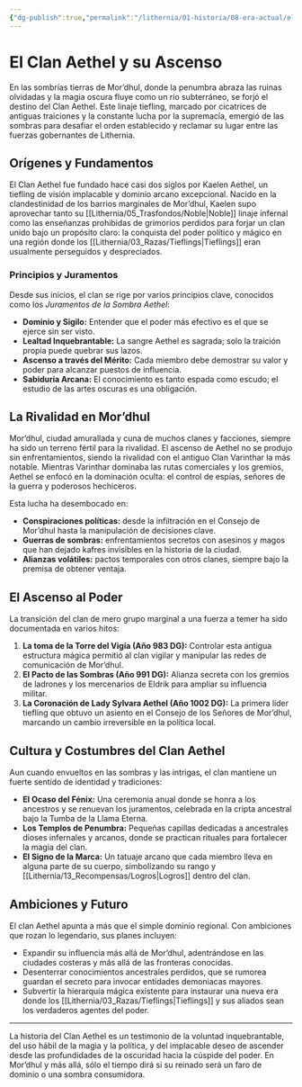 ```yaml
---
{"dg-publish":true,"permalink":"/lithernia/01-historia/08-era-actual/el-clan-aethel-y-su-ascenso/","title":"El Clan Aethel","tags":["lithernia","faccion","tiefling","mordhul"]}
---
```


# El Clan Aethel y su Ascenso

En las sombrías tierras de Mor’dhul, donde la penumbra abraza las ruinas olvidadas y la magia oscura fluye como un río subterráneo, se forjó el destino del Clan Aethel. Este linaje tiefling, marcado por cicatrices de antiguas traiciones y la constante lucha por la supremacía, emergió de las sombras para desafiar el orden establecido y reclamar su lugar entre las fuerzas gobernantes de Lithernia.

## Orígenes y Fundamentos

El Clan Aethel fue fundado hace casi dos siglos por Kaelen Aethel, un tiefling de visión implacable y dominio arcano excepcional. Nacido en la clandestinidad de los barrios marginales de Mor’dhul, Kaelen supo aprovechar tanto su [[Lithernia/05_Trasfondos/Noble\|Noble]] linaje infernal como las enseñanzas prohibidas de grimorios perdidos para forjar un clan unido bajo un propósito claro: la conquista del poder político y mágico en una región donde los [[Lithernia/03_Razas/Tieflings\|Tieflings]] eran usualmente perseguidos y despreciados.

### Principios y Juramentos

Desde sus inicios, el clan se rige por varios principios clave, conocidos como los *Juramentos de la Sombra Aethel*:

- **Dominio y Sigilo:** Entender que el poder más efectivo es el que se ejerce sin ser visto.
- **Lealtad Inquebrantable:** La sangre Aethel es sagrada; solo la traición propia puede quebrar sus lazos.
- **Ascenso a través del Mérito:** Cada miembro debe demostrar su valor y poder para alcanzar puestos de influencia.
- **Sabiduría Arcana:** El conocimiento es tanto espada como escudo; el estudio de las artes oscuras es una obligación.

## La Rivalidad en Mor’dhul

Mor’dhul, ciudad amurallada y cuna de muchos clanes y facciones, siempre ha sido un terreno fértil para la rivalidad. El ascenso de Aethel no se produjo sin enfrentamientos, siendo la rivalidad con el antiguo Clan Varinthar la más notable. Mientras Varinthar dominaba las rutas comerciales y los gremios, Aethel se enfocó en la dominación oculta: el control de espías, señores de la guerra y poderosos hechiceros.

Esta lucha ha desembocado en:

- **Conspiraciones políticas:** desde la infiltración en el Consejo de Mor’dhul hasta la manipulación de decisiones clave.
- **Guerras de sombras:** enfrentamientos secretos con asesinos y magos que han dejado kafres invisibles en la historia de la ciudad.
- **Alianzas volátiles:** pactos temporales con otros clanes, siempre bajo la premisa de obtener ventaja.

## El Ascenso al Poder

La transición del clan de mero grupo marginal a una fuerza a temer ha sido documentada en varios hitos:

1. **La toma de la Torre del Vigía (Año 983 DG):** Controlar esta antigua estructura mágica permitió al clan vigilar y manipular las redes de comunicación de Mor’dhul.
2. **El Pacto de las Sombras (Año 991 DG):** Alianza secreta con los gremios de ladrones y los mercenarios de Eldrik para ampliar su influencia militar.
3. **La Coronación de Lady Sylvara Aethel (Año 1002 DG):** La primera líder tiefling que obtuvo un asiento en el Consejo de los Señores de Mor’dhul, marcando un cambio irreversible en la política local.

## Cultura y Costumbres del Clan Aethel

Aun cuando envueltos en las sombras y las intrigas, el clan mantiene un fuerte sentido de identidad y tradiciones:

- **El Ocaso del Fénix:** Una ceremonia anual donde se honra a los ancestros y se renuevan los juramentos, celebrada en la cripta ancestral bajo la Tumba de la Llama Eterna.
- **Los Templos de Penumbra:** Pequeñas capillas dedicadas a ancestrales dioses infernales y arcanos, donde se practican rituales para fortalecer la magia del clan.
- **El Signo de la Marca:** Un tatuaje arcano que cada miembro lleva en alguna parte de su cuerpo, simbolizando su rango y [[Lithernia/13_Recompensas/Logros\|Logros]] dentro del clan.

## Ambiciones y Futuro

El clan Aethel apunta a más que el simple dominio regional. Con ambiciones que rozan lo legendario, sus planes incluyen:

- Expandir su influencia más allá de Mor’dhul, adentrándose en las ciudades costeras y más allá de las fronteras conocidas.
- Desenterrar conocimientos ancestrales perdidos, que se rumorea guardan el secreto para invocar entidades demoniacas mayores.
- Subvertir la hierarquía mágica existente para instaurar una nueva era donde los [[Lithernia/03_Razas/Tieflings\|Tieflings]] y sus aliados sean los verdaderos agentes del poder.

---

La historia del Clan Aethel es un testimonio de la voluntad inquebrantable, del uso hábil de la magia y la política, y del implacable deseo de ascender desde las profundidades de la oscuridad hacia la cúspide del poder. En Mor’dhul y más allá, sólo el tiempo dirá si su reinado será un faro de dominio o una sombra consumidora.